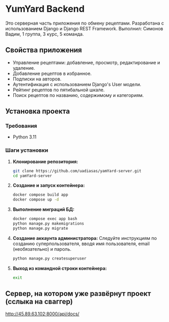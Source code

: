 # YumYard Backend

Это серверная часть приложения по обмену рецептами. Разработана с использованием Django и Django REST Framework.
Выполнил: Симонов Вадим, 1 группа, 3 курс, 5 команда.

## Свойства приложения

- Управление рецептами: добавление, просмотр, редактирование и удаление.
- Добавление рецептов в избранное.
- Подписки на авторов.
- Аутентификация с использованием Django's User модели.
- Рейтинг рецептов по пятибальной шкале.
- Поиск рецептов по названию, содержимому и категориям.

## Установка проекта

### Требования

- Python 3.11

### Шаги установки

1. **Клонирование репозитория:**

   ```bash
   git clone https://github.com/uadiasas/yamYard-server.git
   cd yamYard-server
   
2. **Создание и запуск контейнера:**

   ```bash
   docker compose build app
   docker compose up -d
   
3. **Выполнение миграций БД:**

   ```bash
   docker compose exec app bash
   python manage.py makemigrations
   python manage.py migrate
   
4. **Создание аккаунта администратора:**
Следуйте инструкциям по созданию суперпользователя, вводя имя пользователя, email (необязательно) и пароль.
   ```bash
   python manage.py createsuperuser
   
5. **Выход из командной строки контейнера:**

   ```bash
   exit

## Сервер, на котором уже развёрнут проект (сслыка на сваггер)
http://45.89.63.102:8000/api/docs/
